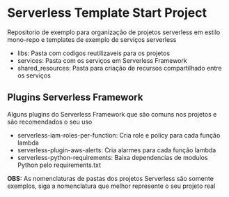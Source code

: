 # Serverless Template Start Project

Repositorio de exemplo para organização de projetos serverless em estilo mono-repo e templates de exemplo de serviços serverless 

- libs: Pasta com codigos reutilizaveis para os projetos
- services: Pasta com os serviços em Serverless Framework
- shared_resources: Pasta para criação de recursos compartilhado entre os serviços

## Plugins Serverless Framework
Alguns plugins do Serverless Framework que são comuns nos projetos e são recomendados o seu uso

- serverless-iam-roles-per-function: Cria role e policy para cada função lambda
- serverless-plugin-aws-alerts: Cria alarmes para cada função lambda
- serverless-python-requirements: Baixa dependencias de modulos Python pelo requirements.txt

**OBS:** As nomenclaturas de pastas dos projetos Serverless são somente exemplos, siga a nomenclatura que melhor represente o seu projeto real